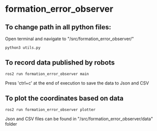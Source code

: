 # formation_error_observer

## To change path in all python files:
Open terminal and navigate to "<workspace>/src/formation_error_observer/"

```
python3 utils.py

```
## To record data published by robots

```
ros2 run formation_error_observer main

```
Press 'ctrl+c' at the end of execution to save the data to Json and CSV

## To plot the coordinates based on data

```
ros2 run formation_error_observer plotter

```

Json and CSV files can be found in "<workspace>/src/formation_error_observer/data" folder